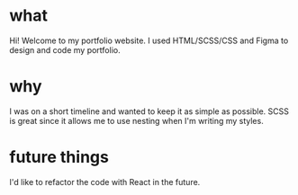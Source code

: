 # what
Hi! Welcome to my portfolio website. I used HTML/SCSS/CSS and Figma to design and code my portfolio.
# why
I was on a short timeline and wanted to keep it as simple as possible. SCSS is great since it allows me to use nesting when I'm writing my styles.
# future things
I'd like to refactor the code with React in the future. 
